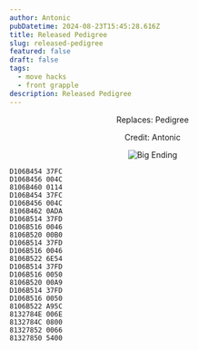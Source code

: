```yaml
---
author: Antonic
pubDatetime: 2024-08-23T15:45:28.616Z
title: Released Pedigree
slug: released-pedigree
featured: false
draft: false
tags:
  - move hacks
  - front grapple
description: Released Pedigree
---
```

<center>
Replaces: Pedigree <p>
Credit: Antonic

![Big Ending](@assets/images/gifs/released-pedigree.gif)
</center>

```text
D106B454 37FC
D106B456 004C
8106B460 0114
D106B454 37FC
D106B456 004C
8106B462 0ADA
D106B514 37FD
D106B516 0046
8106B520 00B0
D106B514 37FD
D106B516 0046
8106B522 6E54
D106B514 37FD
D106B516 0050
8106B520 00A9
D106B514 37FD
D106B516 0050
8106B522 A95C
8132784E 006E
8132784C 0800
81327852 0066
81327850 5400
```
